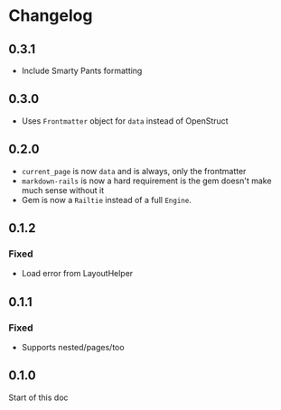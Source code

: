# Changelog

## 0.3.1

- Include Smarty Pants formatting

## 0.3.0

- Uses `Frontmatter` object for `data` instead of OpenStruct

## 0.2.0

- `current_page` is now `data` and is always, only the frontmatter
- `markdown-rails` is now a hard requirement is the gem doesn't make much sense without it
- Gem is now a `Railtie` instead of a full `Engine`.

## 0.1.2

### Fixed

- Load error from LayoutHelper

## 0.1.1

### Fixed

- Supports nested/pages/too

## 0.1.0

Start of this doc
